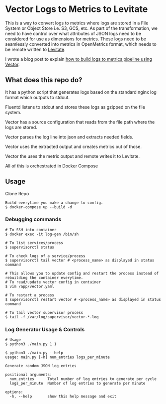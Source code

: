 # Vector Logs to Metrics to Levitate

This is a way to convert logs to metrics where logs are stored in a File System or Object Store i.e. S3, GCS, etc. As part of the transformation, we need to have control over what attributes of JSON logs need to be considered for use as dimensions for metrics. These logs need to be seamlessly converted into metrics in OpenMetrics format, which needs to be remote written to [Levitate](https://last9.io/levitate-tsdb).

I wrote a blog post to explain [how to build logs to metrics pipeline using Vector](https://last9.io/blog/building-logs-to-metrics-pipelines-with-vector/).
## What does this repo do?

It has a python script that generates logs based on the standard nginx log format which outputs to stdout.

Fluentd listens to stdout and stores these logs as gzipped on the file system.

Vector has a source configuration that reads from the file path where the logs are stored.

Vector parses the log line into json and extracts needed fields.

Vector uses the extracted output and creates metrics out of those.

Vector the uses the metric output and remote writes it to Levitate.

All of this is orchestrated in Docker Compose

## Usage

Clone Repo


```shell
Build everytime you make a change to config.
$ docker-compose up --build -d
```

### Debugging commands

```shell
# To SSH into container
$ docker exec -it log-gen /bin/sh

# To list services/process
$ supervisorctl status

# To check logs of a service/process
$ supervisorctl tail vector # <process_name> as displayed in status command

# This allows you to update config and restart the process instead of rebuilding the container everytime.
# To read/update vector config in container
$ vim /app/vector.yaml

# To restart a process
$ supervisorctl restart vector # <process_name> as displayed in status command

# To tail vector supervisor process
$ tail -f /var/log/supervisor/vector-*.log
```

### Log Generator Usage & Controls

```shell
# Usage
$ python3 ./main.py 1 1

$ python3 ./main.py --help
usage: main.py [-h] num_entries logs_per_minute

Generate random JSON log entries

positional arguments:
  num_entries      Total number of log entries to generate per cycle
  logs_per_minute  Number of log entries to generate per minute

options:
  -h, --help       show this help message and exit
```
